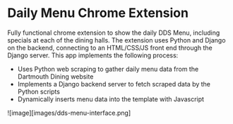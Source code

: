 # Daily Menu Chrome Extension

Fully functional chrome extension to show the daily DDS Menu, including specials at each of the dining halls. The extension uses Python and Django on the backend, connecting to an HTML/CSS/JS front end through the Django server. This app implements the following process:
* Uses Python web scraping to gather daily menu data from the Dartmouth Dining website
* Implements a Django backend server to fetch scraped data by the Python scripts
* Dynamically inserts menu data into the template with Javascript

![image][images/dds-menu-interface.png]